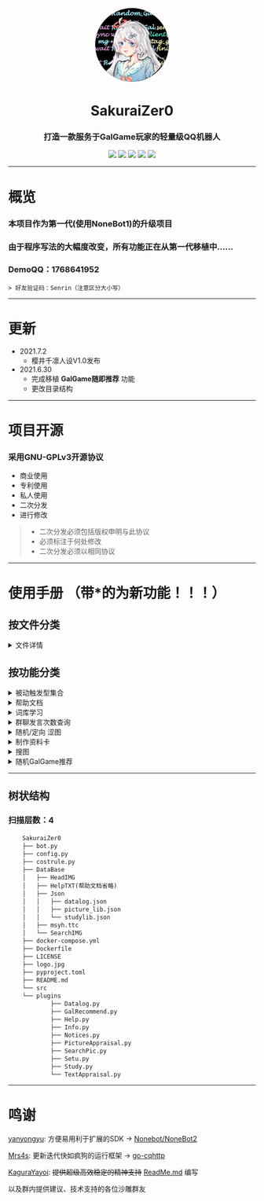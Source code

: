 <div align="center">
        <img style="border-radius: 50%;" src=".\Senrin-code-Complete.PNG" width="150px" height="150px" alt="SakuraiZer0-Logo"/>

# SakuraiZer0
### 打造一款服务于GalGame玩家的轻量级QQ机器人

[![](https://img.shields.io/badge/Lang-Python-FF1493)](https://python.org)
[![](https://img.shields.io/badge/Frame-go_cqhttp-7B68EE)](https://github.com/Mrs4s/go-cqhttp)
[![](https://img.shields.io/badge/SDK-NoneBot2-3CB371)](https://github.com/nonebot/nonebot2)
[![](https://img.shields.io/badge/Author-SakuraiCora-F08080)](https://github.com/Hajimarino-HOPE)
[![](https://img.shields.io/github/license/Hajimarino-HOPE/SakuraiZer0)](https://github.com/Hajimarino-HOPE/SakuraiZer0/blob/main/LICENSE)

</div>
<hr>

# 概览
### 本项目作为第一代(使用NoneBot1)的升级项目
### 由于程序写法的大幅度改变，所有功能正在从第一代移植中......
###	DemoQQ：1768641952
	> 好友验证码：Senrin（注意区分大小写）

---
# 更新
- 2021.7.2
  - 樱井千凛人设V1.0发布
- 2021.6.30  
  - 完成移植 **GalGame随即推荐** 功能
  - 更改目录结构

---
# 项目开源
### 采用GNU-GPLv3开源协议
+ 商业使用
+ 专利使用
+ 私人使用
+ 二次分发
+ 进行修改
>+ 二次分发必须包括版权申明与此协议
>+ 必须标注于何处修改
>+ 二次分发必须以相同协议

<hr>

# 使用手册 （带*的为新功能！！！）

## 按文件分类

<details><summary>文件详情</summary>

>### [Datalog.py](.\src\plugins\Datalog.py)
>+ 群聊发言次数记录及查询
>### [GalRecommend.py*](.\src\plugins\GalRecommend.py)
>+ 基于 **恋爱游戏网** 的GalGame随机推荐*
>### [Help.py](.\src\plugins\Help.py)
>+ 提供帮助文档
>### [Info.py](.\src\plugins\Info.py)
>+ 制作简单的资料卡
>### [Notice.py](.\src\plugins\Notice.py)
>+ 通知上报、自动校时、整点报时
>### [PictureAppraisal.py](.\src\plugins\PictureAppraisal.py)
>+ 通过调用 **百度内容识别API** 来完成违规图识别
>### [SearchPic.py](.\src\plugins\SearchPic.py)
>+ 通过 **SauceNAO** 提供的API进行搜图
>### [Setu.py](.\src\plugins\Setu.pyy)
>+ 通过调用 **Lolicon API** 来获取涩图
>### [Study.py](.\src\plugins\Study.py)
>+ 词库学习、调用、操作、展示
>### [TextAppraisa.py](.\src\plugins\TextAppraisa.py)
>+ 初步 **处理** 并 **鉴定** 所发的文字中是否包含 **链接**
</details>


## 按功能分类
<details><summary>被动触发型集合</summary>

>1. 违规图识别
>2. 蓝链检测
>3. 通知上报

</details>

<details><summary>帮助文档</summary>

- #help &lt;FunctionID>

  > 示例：#help AWHD
	- 发送 **功能代码** 为 ***functionID*** 的帮助文档
	- 若FunctionID为空，则发送 **功能代码列表**


</details>

<details><summary>词库学习</summary>

- #study module Q A

  > 示例：#study A Zer0 nmd叫我搞锤子？！

  - 让Zer0在用户发送 **Q** 的对于 **module** 回答 **A**
  - mudule参数：A（全局相应）P（个人相应）
  - Q为感知语（不能含有空格，默认严格匹配，区分大小写）
  - A为应答语（不能含有空格）

- lib_manage show（仅bot管理员）

  > 示例：#lib_manage show

  - 以图片的格式展示词库 

- #lib_manage del class uesr_id key（仅bot管理员）

  > 示例：#lib_manage del public all_users Zer0

	- 删除 **studylib['class']['user_id']** 对应的词库条例
	- class参数：public（全局相应）private（个人响应）
	- user_id参数：
  	- 若class为public， 则填入 **all_users**
    - 若class为private，则填入 **用户QQ号**

</details>

<details><summary>群聊发言次数查询</summary>

- #water <@user>

  > 示例：#water
  >
  > 示例：#water @Zer0

	- 获取@对象的当天在本群的发言次数
	- 若<@user>为空，则获取自己的发言次数

- #water list

  > 示例：#water list

	- 获取当天在本群的 **发言次数排行榜** （由于是at对方，慎用）

</details>

<details><summary>随机/定向 涩图</summary>

- #setu random level num

  > 示例：#setu random 1 10

	- 获取 num 张分级为 level 的涩图
	- level参数：0（非R18）1（R18）2（混合）
	- num参数：1-10

- #setu search keyword num（指令模式）

  > 示例：#setu 白丝萝莉 10

	- 获取 num 张关键词为 keyword 的涩图
	- keyword参数：关键字
	- num参数：1-10（可能会因为API库存原因而小于这个值）

- regex （正则匹配）

	- 以正则匹配的方法处理信息后，向内部函数传参来获取涩图
	- 随机涩图：

      > 示例：来点涩图 
      >
      > 示例：整点活儿 
      >
      > 示例：冲 
      >
      > 示例：冲亿发

      - 从本地库中随机抽取一张涩图 （CD为5s）
      - 正则表达式：^[来整]点[涩色活好康][的图儿]$|^[色涩]图来$|^冲[亿1一]发$|^冲$|^[色涩黄]图$

	- 定向涩图：

      > 示例：来点**白丝萝莉**涩图
      >
      > 示例：整**十**张**白丝萝莉**涩图
      >
      - 从API中获取 ***num*** 张 ***keyword*** 的涩图 （CD为60s）
      - 正则表达式：^[来整]点.\S*[色涩黄]图$|^[来整][几.\S*][张份个]\S*[色涩黄]图$


**温馨提示：年轻人要学会控制自己的欲望！！！**

**温馨提示：年轻人要学会控制自己的欲望！！！**

**温馨提示：年轻人要学会控制自己的欲望！！！**

</details>

<details><summary>制作资料卡</summary>

- **#info \<@user>** 

  > 示例：#info
  >
  > 示例：#info @Zer0

  - 根据有限的信息制作简单资料卡 
  - 若\<@user>为空，则制作自己的资料卡 
  - ~~（你甚至可以看看Zer0的资料卡）~~ 

</details>

<details><summary>搜图</summary>

  >示例：~~示不出来~~

- 【Reply】回复想搜的图
	- 通过 **SauceNAO** 提供的API进行搜图 
	- 搜图结果以**私聊**方式送达
	- 若持续未收到结果，请添加Zer0为好友
	> 好友验证码：Senrin（注意区分大小写）

</details>

<details><summary>随机GalGame推荐</summary>

- 土方法，基于[恋爱游戏网](https://lianaiyx.com)的GalGame推荐插件
- #gal random

  >示例：#gal random 

	- 随机推荐一个GalGame

- #gal tag tag

  > 示例：#gal tag 萝莉

  - 推荐一个标签为 tag 的GalGame
  - tag参数：
    3D ACT NTR RPG 傲娇 百合 变身 病娇 策略 超能力 传奇 穿越 纯爱 催泪 大小姐 岛 电波作 恶魔 复仇 公主 怪物 怪物娘 馆 鬼畜 国产 过激 和风 黑暗向 后宫 护士 幻想 机器人 架空世界 姐妹 解谜 姐系 禁忌恋 近未来 剧情 咖啡店 开店 科幻 科学幻想 老师 恋爱 猎奇 另类 灵异 轮回 萝莉 冒险 美少女养成游戏 妹系 魔法 魔法少女 魔幻 模拟经营 模拟养成 魔女 末世 魔物娘 内涵 女仆 女神 女性视角 女性向 女战士 女装 女子＊＊ 偶像 妻 奇幻 蔷薇向 青春 青梅竹马 青涩三角关系 社团 兽耳 双子 探险 天使 田园 甜作 童话 同居 网络世界 伪娘 未亡人 巫女 喜剧 吸血鬼 夏 校园 新娘 悬疑 悬疑推理 学园 养成 异世界 音乐 御姐战斗 蒸汽朋克 职场 治愈 致郁 重口


</details>

<hr>

## 树状结构

### 扫描层数：4

        SakuraiZer0
        ├── bot.py
        ├── config.py
        ├── costrule.py
        ├── DataBase
        │   ├── HeadIMG
        │   ├── HelpTXT(帮助文档省略)
        │   ├── Json
        │   │   ├── datalog.json
        │   │   ├── picture_lib.json
        │   │   └── studylib.json
        │   ├── msyh.ttc
        │   └── SearchIMG
        ├── docker-compose.yml
        ├── Dockerfile
        ├── LICENSE
        ├── logo.jpg
        ├── pyproject.toml
        ├── README.md
        └── src
        └── plugins
                ├── Datalog.py
                ├── GalRecommend.py
                ├── Help.py
                ├── Info.py
                ├── Notices.py
                ├── PictureAppraisal.py
                ├── SearchPic.py
                ├── Setu.py
                ├── Study.py
                └── TextAppraisal.py

<hr>


# 鸣谢
[yanyongyu](https://github.com/yanyongyu):  方便易用利于扩展的SDK -> [Nonebot/NoneBot2](https://github.com/nonebot/nonebot2)

[Mrs4s](https://github.com/Mrs4s): 更新迭代快如疯狗的运行框架 ->  [go-cqhttp](https://github.com/Mrs4s/go-cqhttp)

[KaguraYayoi](https://github.com/Fjaxzhy): ~~提供超级高效稳定的精神支持~~ [ReadMe.md](https://github.com/Hajimarino-HOPE/SakuraiZer0/blob/main/README.md) 编写

以及群内提供建议、技术支持的各位沙雕群友
